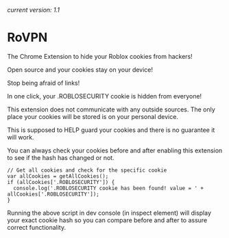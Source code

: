 *current version: 1.1*

# RoVPN
The Chrome Extension to hide your Roblox cookies from hackers!

Open source and your cookies stay on your device!

Stop being afraid of links!

In one click, your .ROBLOSECURITY cookie is hidden from everyone!

This extension does not communicate with any outside sources. The only place your cookies will be stored is on your personal device.

This is supposed to HELP guard your cookies and there is no guarantee it will work.

You can always check your cookies before and after enabling this extension to see if the hash has changed or not.

    // Get all cookies and check for the specific cookie
    var allCookies = getAllCookies();
    if (allCookies['.ROBLOSECURITY']) {
      console.log('.ROBLOSECURITY cookie has been found! value = ' + allCookies['.ROBLOSECURITY']);
    }

Running the above script in dev console (in inspect element) will display your exact cookie hash so you can compare before and after to assure correct functionality.
